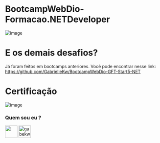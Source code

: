 # BootcampWebDio-Formacao.NETDeveloper
![image](https://user-images.githubusercontent.com/76081229/179023452-1ce9f2a1-2c5d-4428-8b53-97a463360f68.png)

# E os demais desafios?

Já foram feitos em bootcamps anteriores. Você pode encontrar nesse link: https://github.com/GabrielleKw/BootcampWebDio-GFT-Start5-NET 

# Certificação 

![image](https://user-images.githubusercontent.com/76081229/179275950-c530eabc-e3fa-4115-be28-be9398b3609f.png)


<h3 align="left"> Quem sou eu ? <src="https://cdn-icons-png.flaticon.com/512/920/920938.png" alt="gabekw.twitter" height="40" width="40" /></a></h3>
<p align="left">
<a href="https://www.linkedin.com/in/gabriellekwsiqueira/" target="blank"><img align="center" src="https://cdn-icons-png.flaticon.com/512/145/145807.png" height="40" width="40" /></a> 
<a href="https://twitter.com/Gabrielle_kw" target="blank"><img align="center" src="https://cdn-icons-png.flaticon.com/512/145/145812.png" alt="gabekw.twitter" height="40" width="40" /></a>
</p>

